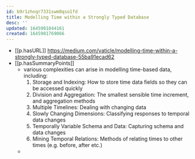 ```yaml
---
id: b9r1zhnqr7331swm0qso1fd
title: Modelling Time within a Strongly Typed Database
desc: ''
updated: 1645901844161
created: 1645901769066
---
```


- [[p.hasURL]] https://medium.com/vaticle/modelling-time-within-a-strongly-typed-database-55ba91ecad62
- [[p.hasSummaryPoints]]
  - various complexities can arise in modelling time-based data, including:
    1. Storage and Indexing: How to store time data fields so they can be accessed quickly
    2. Division and Aggregation: The smallest sensible time increment, and aggregation methods
    3. Multiple Timelines: Dealing with changing data
    4. Slowly Changing Dimensions: Classifying responses to temporal data changes
    5. Temporally Variable Schema and Data: Capturing schema and data changes
    6. Mining Temporal Relations: Methods of relating times to other times (e.g. before, after etc.)
  - 